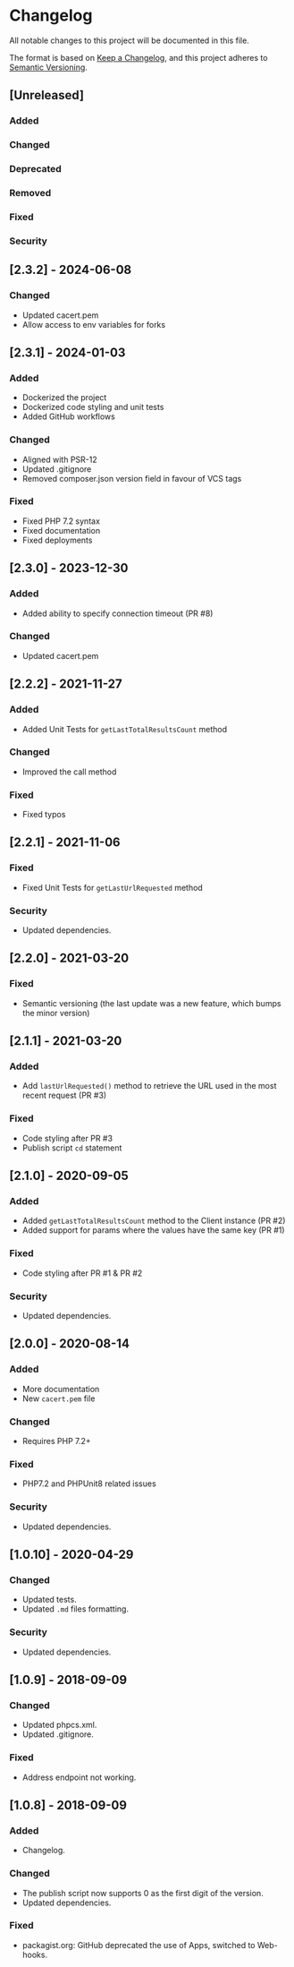 # Changelog

All notable changes to this project will be documented in this file.

The format is based on [Keep a Changelog](https://keepachangelog.com/en/1.0.0/),
and this project adheres to [Semantic Versioning](https://semver.org/spec/v2.0.0.html).

## [Unreleased]

### Added

### Changed

### Deprecated

### Removed

### Fixed

### Security

## [2.3.2] - 2024-06-08

### Changed

- Updated cacert.pem
- Allow access to env variables for forks

## [2.3.1] - 2024-01-03

### Added

- Dockerized the project
- Dockerized code styling and unit tests
- Added GitHub workflows

### Changed

- Aligned with PSR-12
- Updated .gitignore
- Removed composer.json version field in favour of VCS tags

### Fixed

- Fixed PHP 7.2 syntax
- Fixed documentation
- Fixed deployments

## [2.3.0] - 2023-12-30

### Added

- Added ability to specify connection timeout (PR #8)

### Changed

- Updated cacert.pem

## [2.2.2] - 2021-11-27

### Added

- Added Unit Tests for `getLastTotalResultsCount` method

### Changed

- Improved the call method

### Fixed

- Fixed typos

## [2.2.1] - 2021-11-06

### Fixed

- Fixed Unit Tests for `getLastUrlRequested` method

### Security

- Updated dependencies.

## [2.2.0] - 2021-03-20

### Fixed

- Semantic versioning (the last update was a new feature, which bumps the minor version)

## [2.1.1] - 2021-03-20

### Added

- Add `lastUrlRequested()` method to retrieve the URL used in the most recent request (PR #3)

### Fixed

- Code styling after PR #3
- Publish script `cd` statement

## [2.1.0] - 2020-09-05

### Added

- Added `getLastTotalResultsCount` method to the Client instance (PR #2)
- Added support for params where the values have the same key (PR #1)

### Fixed

- Code styling after PR #1 & PR #2

### Security

- Updated dependencies.

## [2.0.0] - 2020-08-14

### Added

- More documentation
- New `cacert.pem` file

### Changed

- Requires PHP 7.2+

### Fixed

- PHP7.2 and PHPUnit8 related issues

### Security

- Updated dependencies.

## [1.0.10] - 2020-04-29

### Changed

- Updated tests.
- Updated `.md` files formatting.

### Security

- Updated dependencies.

## [1.0.9] - 2018-09-09

### Changed

- Updated phpcs.xml.
- Updated .gitignore.

### Fixed

- Address endpoint not working.

## [1.0.8] - 2018-09-09

### Added

- Changelog.

### Changed

- The publish script now supports 0 as the first digit of the version.
- Updated dependencies.

### Fixed

- packagist.org: GitHub deprecated the use of Apps, switched to Web-hooks.
